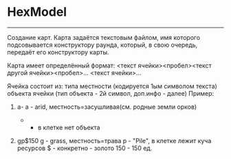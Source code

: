 # HexModel

---
Создание карт.
Карта задаётся текстовым файлом, имя которого подсовывается конструктору раунда, 
который, в свою очередь, передаёт его конструктору карты.

Карта имеет определённый формат:
<текст ячейки><пробел><текст другой ячейки><пробел>...
<текст ячейки>...

Ячейка состоит из: 
    типа местности (кодируется 1ым символом текста) 
    объекта ячейки (тип объекта - 2й символ, доп.инфо - далее)
Пример: 
1) a-
    a - arid, местность=засушливая(см. родные земли орков)
    - - в клетке нет объекта

2) gp$150
    g - grass, местность=трава
    p - "Pile", в клетке лежит куча ресурсов
    $ - конкретно - золото
    150 - 150 ед.
